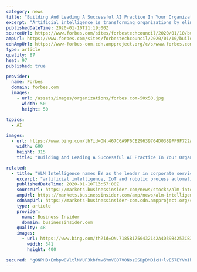```yaml
---
category: news
title: "Building And Leading A Successful AI Practice In Your Organization"
excerpt: "Artificial intelligence is transforming organizations by eliminating tedious and repetitive processes and empowering organizations to make more data-driven decisions. Yet, many companies struggle to see how to deploy the right AI solution for their organizations."
publishedDateTime: 2020-01-10T11:19:00Z
sourceUrl: https://www.forbes.com/sites/forbestechcouncil/2020/01/10/building-and-leading-a-successful-ai-practice-in-your-organization/
ampUrl: https://www.forbes.com/sites/forbestechcouncil/2020/01/10/building-and-leading-a-successful-ai-practice-in-your-organization/amp/
cdnAmpUrl: https://www-forbes-com.cdn.ampproject.org/c/s/www.forbes.com/sites/forbestechcouncil/2020/01/10/building-and-leading-a-successful-ai-practice-in-your-organization/amp/
type: article
quality: 87
heat: 97
published: true

provider:
  name: Forbes
  domain: forbes.com
  images:
    - url: /assets/images/organizations/forbes.com-50x50.jpg
      width: 50
      height: 50

topics:
  - AI

images:
  - url: https://www.bing.com/th?id=ON.467C6A9F6CE29639764D0389FF9F722A
    width: 600
    height: 315
    title: "Building And Leading A Successful AI Practice In Your Organization"

related:
  - title: "ALM Intelligence names EY as the leader in corporate services consulting for organizations' transformation initiatives"
    excerpt: "artificial intelligence, IoT and robotic process automation. EY GBS also leverages EY experience in industry markets and issues-led consulting. Learn more about EY Advisory Services here."
    publishedDateTime: 2020-01-10T13:57:00Z
    sourceUrl: https://markets.businessinsider.com/news/stocks/alm-intelligence-names-ey-as-the-leader-in-corporate-services-consulting-for-organizations-transformation-initiatives-1028809268
    ampUrl: https://markets.businessinsider.com/amp/news/alm-intelligence-names-ey-as-the-leader-in-corporate-services-consulting-for-organizations-transformation-initiatives-1028809268
    cdnAmpUrl: https://markets-businessinsider-com.cdn.ampproject.org/c/s/markets.businessinsider.com/amp/news/alm-intelligence-names-ey-as-the-leader-in-corporate-services-consulting-for-organizations-transformation-initiatives-1028809268
    type: article
    provider:
      name: Business Insider
      domain: businessinsider.com
    quality: 48
    images:
      - url: https://www.bing.com/th?id=ON.7185B1750432142A4D39B4253CB37735
        width: 341
        height: 400

secured: "gONPHB+Embpw8VltlNVUF3kbfmv6YmVGO7V0NozOSDpDMOicH+lvE57EYVmIbS7VRlsL4grZKn5ObHiVRyyeaRAElmjdlem70dxFa1AzFl6hxPY/o8tL9m/MfnSB1mtcgpTBRGkd4EztKQYST/ZBue5z/l5pNdJlwHx3/s7Un+1XSK1EiE6h89o8THlI8G281cqHECE5lejABklzZZOYWInT/fV3+uEifSaeyei358d8TE0xbtXGDsnJanwpPqtpAV+XX15h5NRxEGZQWk+UEA==;IcDuiiInUsYlMhnvaUn53A=="
---
```


